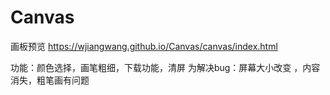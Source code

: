 # Canvas
画板预览  https://wjiangwang.github.io/Canvas/canvas/index.html

功能：颜色选择，画笔粗细，下载功能，清屏
为解决bug：屏幕大小改变 ，内容消失，粗笔画有问题
